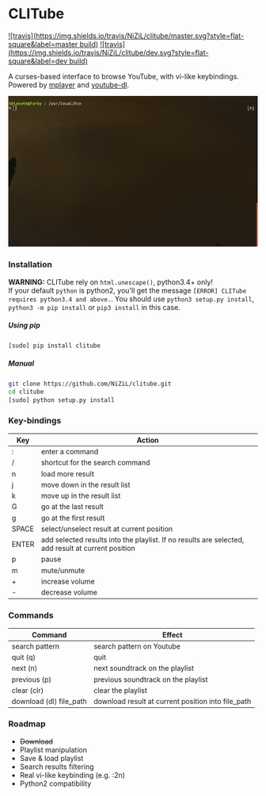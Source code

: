 # CLITube

[![travis](https://img.shields.io/travis/NiZiL/clitube/master.svg?style=flat-square&label=master build)](https://travis-ci.org/NiZiL/clitube)
[![travis](https://img.shields.io/travis/NiZiL/clitube/dev.svg?style=flat-square&label=dev build)](https://travis-ci.org/NiZiL/clitube)

A curses-based interface to browse YouTube, with vi-like keybindings.  
Powered by [mplayer](http://www.mplayerhq.hu/) and [youtube-dl](https://rg3.github.io/youtube-dl/).

![screenshoot](https://raw.githubusercontent.com/NiZiL/clitube/master/clitube.gif)

### Installation

**WARNING:** CLITube rely on `html.unescape()`, python3.4+ only!  
If your default `python` is python2, you'll get the message `[ERROR] CLITube requires python3.4 and above.`.
You should use `python3 setup.py install`, `python3 -m pip install` or `pip3 install` in this case.

##### Using pip

```bash
[sudo] pip install clitube
```

##### Manual

```bash
git clone https://github.com/NiZiL/clitube.git
cd clitube
[sudo] python setup.py install
```


### Key-bindings

| Key   | Action | 
|-------|--------|
| :     | enter a command |
| /     | shortcut for the search command |
| n     | load more result |
| j     | move down in the result list |
| k     | move up in the result list |
| G     | go at the last result |
| g     | go at the first result |
| SPACE | select/unselect result at current position |
| ENTER | add selected results into the playlist. If no results are selected, add result at current position |
| p     | pause |
| m     | mute/unmute |
| +     | increase volume |
| -     | decrease volume |


### Commands

| Command | Effect |
|---------|--------|
| search pattern  | search pattern on Youtube |
| quit (q)| quit |
| next (n)| next soundtrack on the playlist |
| previous (p) | previous soundtrack on the playlist |
| clear (clr) | clear the playlist |
| download (dl) file_path | download result at current position into file_path |


### Roadmap

- ~~Download~~
- Playlist manipulation
- Save & load playlist
- Search results filtering
- Real vi-like keybinding (e.g. :2n)
- Python2 compatibility
